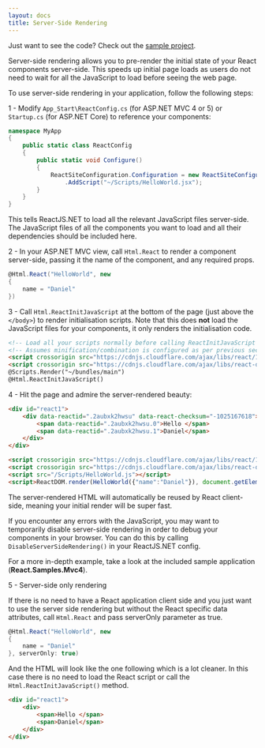```yaml
---
layout: docs
title: Server-Side Rendering
---
```


Just want to see the code? Check out the [sample project](https://github.com/reactjs/React.NET/tree/master/src/React.Template/reactnet-webpack).

Server-side rendering allows you to pre-render the initial state of your React
components server-side. This speeds up initial page loads as users do not need
to wait for all the JavaScript to load before seeing the web page.

To use server-side rendering in your application, follow the following steps:

1 - Modify `App_Start\ReactConfig.cs` (for ASP.NET MVC 4 or 5) or `Startup.cs` (for ASP.NET Core) to reference your components:

```csharp
namespace MyApp
{
	public static class ReactConfig
	{
		public static void Configure()
		{
			ReactSiteConfiguration.Configuration = new ReactSiteConfiguration()
				.AddScript("~/Scripts/HelloWorld.jsx");
		}
	}
}
```

This tells ReactJS.NET to load all the relevant JavaScript files server-side.
The JavaScript files of all the components you want to load and all their
dependencies should be included here.

2 - In your ASP.NET MVC view, call `Html.React` to render a component server-side,
passing it the name of the component, and any required props.

```csharp
@Html.React("HelloWorld", new
{
	name = "Daniel"
})
```

3 - Call `Html.ReactInitJavaScript` at the bottom of the page (just above the
`</body>`) to render initialisation scripts. Note that this does **not** load
the JavaScript files for your components, it only renders the initialisation
code.

```html
<!-- Load all your scripts normally before calling ReactInitJavaScript -->
<!-- Assumes minification/combination is configured as per previous section -->
<script crossorigin src="https://cdnjs.cloudflare.com/ajax/libs/react/16.13.0/umd/react.development.js"></script>
<script crossorigin src="https://cdnjs.cloudflare.com/ajax/libs/react-dom/16.13.0/umd/react-dom.development.js"></script>
@Scripts.Render("~/bundles/main")
@Html.ReactInitJavaScript()
```

4 - Hit the page and admire the server-rendered beauty:

```html
<div id="react1">
	<div data-reactid=".2aubxk2hwsu" data-react-checksum="-1025167618">
		<span data-reactid=".2aubxk2hwsu.0">Hello </span>
		<span data-reactid=".2aubxk2hwsu.1">Daniel</span>
	</div>
</div>

<script crossorigin src="https://cdnjs.cloudflare.com/ajax/libs/react/16.13.0/umd/react.development.js"></script>
<script crossorigin src="https://cdnjs.cloudflare.com/ajax/libs/react-dom/16.13.0/umd/react-dom.development.js"></script>
<script src="/Scripts/HelloWorld.js"></script>
<script>ReactDOM.render(HelloWorld({"name":"Daniel"}), document.getElementById("react1"));</script>
```

The server-rendered HTML will automatically be reused by React client-side,
meaning your initial render will be super fast.

If you encounter any errors with the JavaScript, you may want to temporarily disable server-side rendering in order to debug your components in your browser. You can do this by calling `DisableServerSideRendering()` in your ReactJS.NET config.

For a more in-depth example, take a look at the included sample application
(**React.Samples.Mvc4**).

5 - Server-side only rendering

If there is no need to have a React application client side and you just want to use the server side rendering but without the React specific data attributes, call `Html.React` and pass serverOnly parameter as true.

```csharp
@Html.React("HelloWorld", new
{
	name = "Daniel"
}, serverOnly: true)
```

And the HTML will look like the one following which is a lot cleaner. In this case there is no need to load the React script or call the `Html.ReactInitJavaScript()` method.

```html
<div id="react1">
	<div>
		<span>Hello </span>
		<span>Daniel</span>
	</div>
</div>
```
